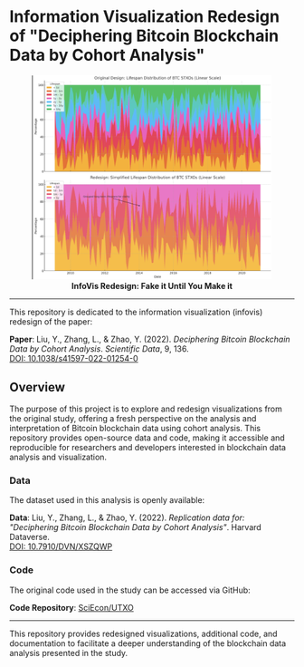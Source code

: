 # Information Visualization Redesign of "Deciphering Bitcoin Blockchain Data by Cohort Analysis"

<div align="center">
    <figure>
        <img src="./InfoVis_Redesign.png" alt="InfoVis Redesign" width="800">
        <figcaption><b>InfoVis Redesign: Fake it Until You Make it</b></figcaption>
    </figure>
</div>

---

This repository is dedicated to the information visualization (infovis) redesign of the paper:

**Paper**: Liu, Y., Zhang, L., & Zhao, Y. (2022). *Deciphering Bitcoin Blockchain Data by Cohort Analysis*. *Scientific Data*, 9, 136.  
[DOI: 10.1038/s41597-022-01254-0](https://doi.org/10.1038/s41597-022-01254-0)

## Overview

The purpose of this project is to explore and redesign visualizations from the original study, offering a fresh perspective on the analysis and interpretation of Bitcoin blockchain data using cohort analysis. This repository provides open-source data and code, making it accessible and reproducible for researchers and developers interested in blockchain data analysis and visualization.

### Data

The dataset used in this analysis is openly available:

**Data**: Liu, Y., Zhang, L., & Zhao, Y. (2022). *Replication data for: "Deciphering Bitcoin Blockchain Data by Cohort Analysis"*. Harvard Dataverse.  
[DOI: 10.7910/DVN/XSZQWP](https://doi.org/10.7910/DVN/XSZQWP)

### Code

The original code used in the study can be accessed via GitHub:

**Code Repository**: [SciEcon/UTXO](https://github.com/SciEcon/UTXO)

---

This repository provides redesigned visualizations, additional code, and documentation to facilitate a deeper understanding of the blockchain data analysis presented in the study.
